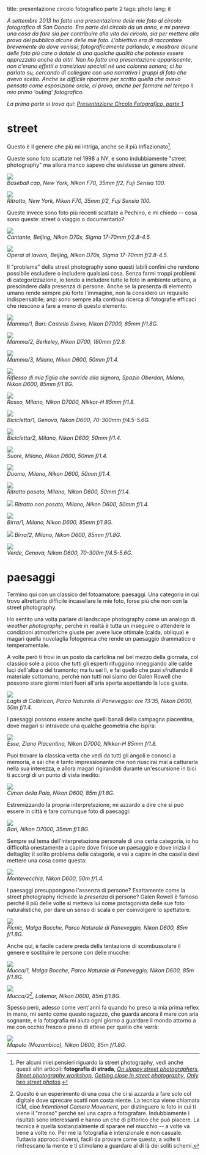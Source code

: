 title: presentazione circolo fotografico parte 2
tags: photo
lang: it

*A settembre 2013 ho fatto una presentazione delle mie foto al circolo fotografico di San Donato. Ero parte del circolo da un anno, e mi pareva una cosa da fare sia per contribuire alla vita del circolo, sia per mettere alla prova del pubblico alcune delle mie foto. L'obiettivo era di raccontare brevemente da dove venissi, fotograficamente parlando, e mostrare alcune delle foto più care o dotate di una qualche qualità che potesse essere apprezzata anche da altri. Non ho fatto una presentazione appariscente, non c'erano effetti o transizioni speciali né una colonna sonora; ci ho parlato su, cercando di collegare con una narrativa i gruppi di foto che avevo scelto. Anche se difficile riportare per scritto quella che avevo pensato come esposizione orale, ci provo, anche per fermare nel tempo il mio primo 'outing' fotografico.*

*La prima parte si trova qui: [Presentazione Circolo Fotografico, parte 1](./2014-01-23-presentazione-circolo-fotografico.html).*  

# street

Questo è il genere che più mi intriga, anche se il più inflazionato[^nota-street].

Queste sono foto scattate nel 1998 a NY, e sono indubbiamente "street photography" ma allora manco sapevo che esistesse un genere *street*.

![](images/circolo-sdm-2013-09/usa1997_022.jpg)  
_Baseball cap, New York, Nikon F70, 35mm f/2, Fuji Sensia 100._

![](images/circolo-sdm-2013-09/usa1997_099.jpg)  
_Ritratto, New York, Nikon F70, 35mm f/2, Fuji Sensia 100._

Queste invece sono foto più recenti scattate a Pechino, e mi chiedo -- cosa sono queste: street o viaggio o documentario?

![](images/circolo-sdm-2013-09/DSC8831.jpg)  
_Cantante, Beijing, Nikon D70s, Sigma 17-70mm f/2.8-4.5._

![](images/circolo-sdm-2013-09/DSC8939.jpg)  
_Operai al lavoro, Beijing, Nikon D70s, Sigma 17-70mm f/2.8-4.5._

Il "problema" della street photography sono questi labili confini che rendono possibile escludere o includere qualsiasi cosa. Senza farmi troppi problemi di categorizzazione, io tendo a includere tutte le foto in ambiente urbano, a prescindere dalla presenza di persone. Anche se la presenza di elemento umano rende sempre più forte l'immagine, non la considero un requisito indispensabile; anzi sono sempre alla continua ricerca di fotografie efficaci che riescono a fare a meno di questo elemento.

![](images/circolo-sdm-2013-09/D7K0544.jpg)  
_Mamma/1, Bari: Castello Svevo, Nikon D7000, 85mm f/1.8G._

![](images/circolo-sdm-2013-09/DSC1285.jpg)  
_Mamma/2, Berkeley, Nikon D700, 180mm f/2.8._

![](images/circolo-sdm-2013-09/20130323_AA01289.NEF.jpg)  
_Mamma/3, Milano, Nikon D600, 50mm f/1.4._

![](images/circolo-sdm-2013-09/20130407_AA02219.NEF.jpg)  
_Riflesso di mia figlia che sorride alla signora, Spazio Oberdan, Milano, Nikon D600, 85mm f/1.8G._

![](images/circolo-sdm-2013-09/D7K3030.jpg)  
_Rosso, Milano, Nikon D7000, Nikkor-H 85mm f/1.8._

![](images/circolo-sdm-2013-09/20130625_AA05822.NEF.jpg)  
_Bicicletta/1, Genova, Nikon D600, 70-300mm f/4.5-5.6G._

![](images/circolo-sdm-2013-09/20130323_AA01361.NEF.jpg)  
_Bicicletta/2, Milano, Nikon D600, 50mm f/1.4._

![](images/circolo-sdm-2013-09/20130323_AA01354.NEF.jpg)  
_Suore, Milano, Nikon D600, 50mm f/1.4._

![](images/circolo-sdm-2013-09/20130324_AA01631.NEF.jpg)  
_Duomo, Milano, Nikon D600, 50mm f/1.4._

![](images/circolo-sdm-2013-09/20130323_AA01328.NEF.jpg)  
_Ritratto posato, Milano, Nikon D600, 50mm f/1.4._

![](images/circolo-sdm-2013-09/20130323_AA01362.NEF.jpg)
_Ritratto non posato, Milano, Nikon D600, 50mm f/1.4._

![](images/circolo-sdm-2013-09/20130414_AA02702.NEF.jpg)  
_Birra/1, Milano, Nikon D600, 85mm f/1.8G._

![](images/circolo-sdm-2013-09/20130709_AA06232.NEF.jpg)
_Birra/2, Milano, Nikon D600, 85mm f/1.8G._

![](images/circolo-sdm-2013-09/20130625_AA05923.NEF.jpg)  
_Verde, Genova, Nikon D600, 70-300m f/4.5-5.6G._



# paesaggi

Termino qui con un classico del fotoamatore: paesaggi. Una categoria in cui trovo altrettanto difficile incasellare le mie foto, forse più che non con la street photography.

Ho sentito una volta parlare di landscape photography come un analogo di _weather photography_, perché in realtà è tutta un inseguire o attendere le condizioni atmosferiche giuste per avere luce ottimale (calda, obliqua) e magari quella nuvolaglia fotogenica che rende un paesaggio drammatico e temperamentale.

A volte però ti trovi in un posto da cartolina nel bel mezzo della giornata, col classico sole a picco che tutti gli esperti rifuggono inneggiando alle calde luci dell'alba o del tramonto; ma tu sei lì, e fai quello che puoi sfruttando il materiale sottomano, perché non tutti noi siamo dei Galen Rowell che possono stare giorni interi fuori all'aria aperta aspettando la luce giusta.

![](images/circolo-sdm-2013-09/20130717_AA06725.NEF.jpg)  
_Laghi di Colbricon, Parco Naturale di Paneveggio: ore 13:35, Nikon D600, 50m f/1.4._

I paesaggi possono essere anche quelli banali della campagna piacentina, dove magari si intravede una qualche geometria che ispira:

![](images/circolo-sdm-2013-09/D7K9464.jpg)  
_Esse, Ziano Piacentino, Nikon D7000, Nikkor-H 85mm f/1.8._

Puoi trovare la classica vetta che vedi da tutti gli angoli e conosci a memoria, e sai che è tanto impressionante che non riuscirai mai a catturarla nella sua interezza, e allora magari rigirandoti durante un'escursione in bici ti accorgi di un punto di vista inedito:

![](images/circolo-sdm-2013-09/20130716_AA06631.NEF.jpg)  
_Cimon della Pala, Nikon D600, 85m f/1.8G._  

Estremizzando la propria interpretazione, mi azzardo a dire che si può essere in città e fare comunque foto di paesaggi:

![](images/circolo-sdm-2013-09/D7K0361.jpg)  
_Bari, Nikon D7000, 35mm f/1.8G._

Sempre sul tema dell'interpretazione personale di una certa categoria, io ho difficoltà onestamente a capire dove finisce un paesaggio e dove inizia il dettaglio; il solito problema delle categorie, e vai a capire in che casella devi mettere una cosa come questa:

![](images/circolo-sdm-2013-09/20130302_AA00692.NEF.jpg)  
_Montevecchia, Nikon D600, 50m f/1.4._

I paesaggi presuppongono l'assenza di persone? Esattamente come la street photography richiede la _presenza_ di persone? Galen Rowell è famoso perché il più delle volte si metteva lui come protagonista delle sue foto naturalistiche, per dare un senso di scala e per coinvolgere lo spettatore.

![](images/circolo-sdm-2013-09/20130715_AA06465.NEF.jpg)  
_Picnic, Malga Bocche, Parco Naturale di Paneveggio, Nikon D600, 85m f/1.8G._

Anche qui, è facile cadere preda della tentazione di scombussolare il genere e sostituire le persone con delle mucche:

![](images/circolo-sdm-2013-09/20130715_AA06510.NEF.jpg)  
_Mucca/1, Malga Bocche, Parco Naturale di Paneveggio, Nikon D600, 85m f/1.8G._

![](images/circolo-sdm-2013-09/20130721_AA07238.NEF.jpg)  
_Mucca/2[^nota-mucca], Latemar, Nikon D600, 85m f/1.8G._

Spesso però, adesso come vent'anni fa quando ho preso la mia prima reflex in mano, mi sento come questo ragazzo, che guarda ancora il mare con aria sognante, e la fotografia mi aiuta ogni giorno a guardare il mondo attorno a me con occhio fresco e pieno di attese per quello che verrà:

![](images/circolo-sdm-2013-09/20130829_AA08937.NEF.jpg)  
_Maputo (Mozambico), Nikon D600, 85m f/1.8G._


[^nota-street]: Per alcuni miei pensieri riguardo la street photography, vedi anche questi altri articoli: **fotografia di strada**, [_On sloppy street photographers_](2013-07-25-on-sloppy-street-photographers.html), [_Street photography workshop_](2013-03-25-street-photography-workshop.html), [_Getting close in street photography_](2013-02-20-getting-close-in-street-photography.html), [_Only two street photos_](2013-01-24-only-two-street-photos.html).

[^nota-mucca]: Questo è un esperimento di una cosa che ci si azzarda a fare solo col digitale dove sprecare scatti non costa niente. La tecnica viene chiamata ICM, cioè _Intentional Camera Movement_, per distinguere le foto in cui ti viene il "mosso" perché sei una capra a fotografare. Indubbiamente i risultati sono interessanti e hanno un che di pittorico che può piacere. La tecnica è quella sostanzialmente di sparare nel mucchio -- a volte va bene a volte no. Per me la fotografia è intenzionale e non casuale. Tuttavia approcci diversi, facili da provare come questo, a volte ti rinfrescano la mente e ti stimolano a guardare al di là dei soliti schemi.
